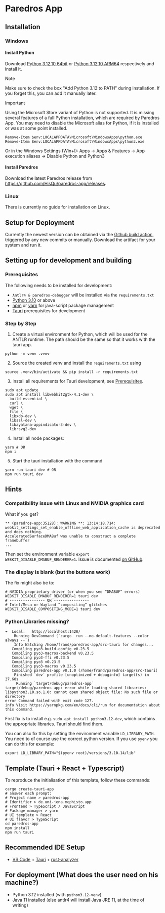 # Paredros App

## Installation

### Windows

#### Install Python
Download [Python 3.12.10 64bit](https://www.python.org/ftp/python/3.12.10/python-3.12.10-amd64.exe)
or [Python 3.12.10 ARM64](https://www.python.org/ftp/python/3.12.10/python-3.12.10-arm64.exe) respectively
and install it.

> [!NOTE]
> Make sure to check the box "Add Python 3.12 to PATH" during installation.
> If you forget this, you can add it manually later.

> [!IMPORTANT]
> Using the Microsoft Store variant of Python is not supported. It is missing several features
> of a full Python installation, which are required by Paredros App.
> You may need to disable the Microsoft alias for Python, if it is installed or was at some point installed.
> ```
> Remove-Item $env:LOCALAPPDATA\Microsoft\WindowsApps\python.exe
> Remove-Item $env:LOCALAPPDATA\Microsoft\WindowsApps\python3.exe
> ``` 
> Or in the Windows Settings (Win+I): Apps -> Apps & Features -> App execution aliases -> Disable Python and Python3


#### Install Paredros
Download the latest Paredros release from https://github.com/HisQu/paredros-app/releases.

### Linux
There is currently no guide for installation on Linux.

## Setup for Deployment
Currently the newest version can be obtained via the [Github build action](https://github.com/HisQu/paredros-app/actions), triggered by any new commits or manually.
Download the artifact for your system and run it.

## Setting up for development and building

### Prerequisites
The following needs to be installed for development:
- `Antlr4 & paredros-debugger` will be installed via the `requirements.txt`
- [Python 3.10](https://www.python.org/downloads/) or above
- [npm](https://nodejs.org/en/download) or [yarn](https://classic.yarnpkg.com/lang/en/) for java-script package management
- [Tauri](https://v1.tauri.app/v1/guides/getting-started/prerequisites) prerequisites for development

### Step by Step

1. Create a virtual environment for Python, which will be used for the ANTLR runtime.
The path should be the same so that it works with the tauri app.
```shell
python -m venv .venv
```
2. Source the created venv and install the `requirements.txt` using 
```shell
source .venv/bin/activate && pip install -r requirements.txt
```

3. Install all requirements for Tauri development, see [Prerequisites](https://tauri.app/start/prerequisites/).
```shell
sudo apt update
sudo apt install libwebkit2gtk-4.1-dev \
  build-essential \
  curl \
  wget \
  file \
  libxdo-dev \
  libssl-dev \
  libayatana-appindicator3-dev \
  librsvg2-dev
```

4. Install all node packages:
```shell
yarn # OR
npm i
```

5. Start the tauri installation with the command
```shell
yarn run tauri dev # OR
npm run tauri dev
```

## Hints

### Compatibility issue with Linux and NVIDIA graphics card 
What if you get?
```
** (paredros-app:35128): WARNING **: 13:14:18.714: webkit_settings_set_enable_offline_web_application_cache is deprecated and does nothing.
AcceleratedSurfaceDMABuf was unable to construct a complete framebuffer
...
```
Then set the environment variable `export WEBKIT_DISABLE_DMABUF_RENDERER=1`. Issue is documented [on GitHub](https://github.com/tauri-apps/tauri/issues/9304).

### The display is blank (but the buttons work)

The fix might also be to:
```
# NVIDIA proprietary driver (or when you see “DMABUF” errors)
WEBKIT_DISABLE_DMABUF_RENDERER=1 tauri dev
# ---------------- OR ----------------
# Intel/Mesa or Wayland “compositing” glitches
WEBKIT_DISABLE_COMPOSITING_MODE=1 tauri dev
```

### Python Libraries missing?
```
➜  Local:   http://localhost:1420/
    Running DevCommand (`cargo  run --no-default-features --color always --`)
    Info Watching /home/frand/paredros-app/src-tauri for changes...
   Compiling pyo3-build-config v0.23.5
   Compiling pyo3-macros-backend v0.23.5
   Compiling pyo3-ffi v0.23.5
   Compiling pyo3 v0.23.5
   Compiling pyo3-macros v0.23.5
   Compiling paredros-app v0.1.0 (/home/frand/paredros-app/src-tauri)
    Finished `dev` profile [unoptimized + debuginfo] target(s) in 27.68s
     Running `target/debug/paredros-app`
target/debug/paredros-app: error while loading shared libraries: libpython3.10.so.1.0: cannot open shared object file: No such file or directory
error Command failed with exit code 127.
info Visit https://yarnpkg.com/en/docs/cli/run for documentation about this command.
```

First fix is to install e.g. `sudo apt install python3.12-dev`, which contains the appropriate libraries. Tauri should find them.

You can also fix this by setting the environment variable `LD_LIBRARY_PATH`. You need to of course use the correct python version.
If you use `pyenv` you can do this for example:
```
export LD_LIBRARY_PATH="$(pyenv root)/versions/3.10.14/lib"
```

## Template (Tauri + React + Typescript)

To reproduce the initialisation of this template, follow these commands:
```shell
cargo create-tauri-app
# answer each prompt:
# Project name > paredros-app
# Identifier > de.uni-jena.mephisto.app
# Frontend > TypeScript / JavaScript
# Package manager > yarn
# UI template > React
# UI flavor > TypeScript
cd paredros-app
npm install
npm run tauri
```

## Recommended IDE Setup

- [VS Code](https://code.visualstudio.com/) + [Tauri](https://marketplace.visualstudio.com/items?itemName=tauri-apps.tauri-vscode) + [rust-analyzer](https://marketplace.visualstudio.com/items?itemName=rust-lang.rust-analyzer)


## For deployment (What does the user need on his machine?)

- Python 3.12 installed (with `python3.12-venv`)
- Java 11 installed (else antlr4 will install Java JRE 11, at the time of writing)
